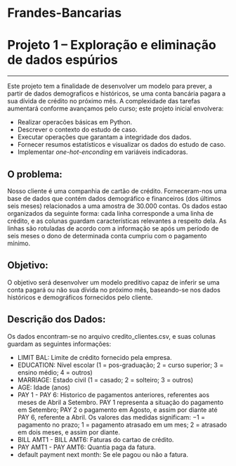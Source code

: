 # Frandes-Bancarias

# Projeto 1 – Exploração e eliminação de dados espúrios
-------------------------

Este projeto tem a finalidade de desenvolver um modelo para prever, a partir de dados demograficos e históricos, se uma conta bancária pagara a sua dívida de crédito no próximo mês. A complexidade das tarefas aumentará conforme avançamos pelo curso; este projeto inicial envolvera: 

+ Realizar operacões básicas em Python.
+ Descrever o contexto do estudo de caso.
+ Executar operações que garantam a integridade dos dados. 
+ Fornecer resumos estatísticos e visualizar os dados do estudo de caso.
+ Implementar *one-hot-enconding* em variáveis indicadoras. 

## O problema:

Nosso cliente é uma companhia de cartão de crédito. Forneceram-nos uma base de dados que contém dados demográfico e financeiros (dos últimos seis meses) relacionados a uma amostra de 30.000 contas. Os dados estao organizados da seguinte forma: cada linha corresponde a uma linha de crédito, e as colunas guardam características relevantes a respeito dela. As linhas são rotuladas de acordo com a informação se após um período de seis meses o dono de determinada conta cumpriu com o pagamento mínimo.

## Objetivo:

O objetivo será desenvolver um modelo preditivo capaz de inferir se uma conta pagará ou não sua dívida no próximo mês, baseando-se nos dados históricos e demográficos fornecidos pelo cliente.

## Descrição dos Dados:

Os dados encontram-se no arquivo credito_clientes.csv, e suas colunas guardam as seguintes informações: 

+ LIMIT BAL: Limite de crédito fornecido pela empresa. 
+ EDUCATION: Nível escolar (1 = pos-graduação; 2 = curso superior; 3 = ensino médio; 4 = outros)
+ MARRIAGE: Estado civil (1 = casado; 2 = solteiro; 3 = outros)
+ AGE: Idade (anos)
+ PAY 1 - PAY 6: Historico de pagamentos anteriores, referentes aos meses de Abril a Setembro. 
    PAY 1 representa a situação do pagamento em Setembro; PAY 2 o pagamento em Agosto, e assim por diante até PAY 6, referente a Abril.
    Os valores das medidas significam: −1 = pagamento no prazo; 1 = pagamento atrasado em um mes; 2 = atrasado em dois meses, e assim por diante.
+ BILL AMT1 - BILL AMT6: Faturas do cartao de crédito.
+ PAY AMT1 - PAY AMT6: Quantia paga da fatura.
+ default payment next month: Se ele pagou ou não a fatura.
